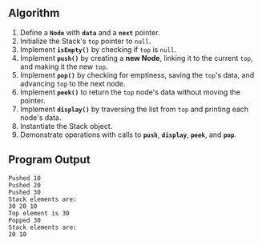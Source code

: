 ## Algorithm
1.  Define a **`Node`** with **`data`** and a **`next`** pointer.
2.  Initialize the Stack's `top` pointer to `null`.
3.  Implement **`isEmpty()`** by checking if `top` is `null`.
4.  Implement **`push()`** by creating a **new Node**, linking it to the current `top`, and making it the new `top`.
5.  Implement **`pop()`** by checking for emptiness, saving the `top`'s data, and advancing `top` to the next node.
6.  Implement **`peek()`** to return the `top` node's data without moving the pointer.
7.  Implement **`display()`** by traversing the list from `top` and printing each node's data.
8.  Instantiate the Stack object.
9. Demonstrate operations with calls to  **`push`**, **`display`**, **`peek`**, and **`pop`**.

## Program Output
```
Pushed 10
Pushed 20
Pushed 30
Stack elements are:
30 20 10
Top element is 30  
Popped 30
Stack elements are:
20 10
```